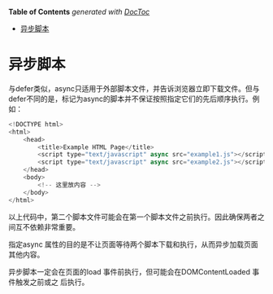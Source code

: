 <!-- START doctoc generated TOC please keep comment here to allow auto update -->
<!-- DON'T EDIT THIS SECTION, INSTEAD RE-RUN doctoc TO UPDATE -->
**Table of Contents**  *generated with [DocToc](https://github.com/thlorenz/doctoc)*

- [异步脚本](#%E5%BC%82%E6%AD%A5%E8%84%9A%E6%9C%AC)

<!-- END doctoc generated TOC please keep comment here to allow auto update -->

# 异步脚本

与defer类似，async只适用于外部脚本文件，并告诉浏览器立即下载文件。但与defer不同的是，标记为async的脚本并不保证按照指定它们的先后顺序执行。例如：

```js
<!DOCTYPE html>
<html>
    <head>
        <title>Example HTML Page</title>
        <script type="text/javascript" async src="example1.js"></script>
        <script type="text/javascript" async src="example2.js"></script>
    </head>
    <body>
        <!-- 这里放内容 -->
    </body>
</html>
```
以上代码中，第二个脚本文件可能会在第一个脚本文件之前执行。因此确保两者之间互不依赖非常重要。

指定async 属性的目的是不让页面等待两个脚本下载和执行，从而异步加载页面其他内容。

异步脚本一定会在页面的load 事件前执行，但可能会在DOMContentLoaded 事件触发之前或之 后执行。